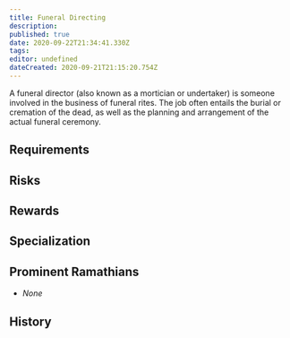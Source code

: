 ```yaml
---
title: Funeral Directing
description: 
published: true
date: 2020-09-22T21:34:41.330Z
tags: 
editor: undefined
dateCreated: 2020-09-21T21:15:20.754Z
---
```


A funeral director (also known as a mortician or undertaker) is someone involved in the business of funeral rites. The job often entails the burial or cremation of the dead, as well as the planning and arrangement of the actual funeral ceremony.

## Requirements

## Risks

## Rewards

## Specialization

## Prominent Ramathians

- *None*

## History

